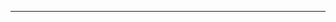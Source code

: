 <!--
CO_OP_TRANSLATOR_METADATA:
{
  "original_hash": "661bbc8e2592ebbb96aa84b1462f5755",
  "translation_date": "2025-08-28T20:37:42+00:00",
  "source_file": "03-Core-Generative-AI-Techniques/README.md",
  "language_code": "th"
}
-->


---

